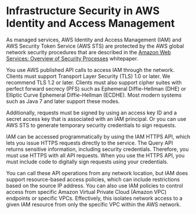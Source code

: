 # Infrastructure Security in AWS Identity and Access Management<a name="infrastructure-security"></a>

As managed services, AWS Identity and Access Management \(IAM\) and AWS Security Token Service \(AWS STS\) are protected by the AWS global network security procedures that are described in the [Amazon Web Services: Overview of Security Processes](https://d0.awsstatic.com/whitepapers/Security/AWS_Security_Whitepaper.pdf) whitepaper\.

You use AWS published API calls to access IAM through the network\. Clients must support Transport Layer Security \(TLS\) 1\.0 or later\. We recommend TLS 1\.2 or later\. Clients must also support cipher suites with perfect forward secrecy \(PFS\) such as Ephemeral Diffie\-Hellman \(DHE\) or Elliptic Curve Ephemeral Diffie\-Hellman \(ECDHE\)\. Most modern systems such as Java 7 and later support these modes\.

Additionally, requests must be signed by using an access key ID and a secret access key that is associated with an IAM principal\. Or you can use AWS STS to generate temporary security credentials to sign requests\.

IAM can be accessed programmatically by using the IAM HTTPS API, which lets you issue HTTPS requests directly to the service\. The Query API returns sensitive information, including security credentials\. Therefore, you must use HTTPS with all API requests\. When you use the HTTPS API, you must include code to digitally sign requests using your credentials\.

You can call these API operations from any network location, but IAM does support resource\-based access policies, which can include restrictions based on the source IP address\. You can also use IAM policies to control access from specific Amazon Virtual Private Cloud \(Amazon VPC\) endpoints or specific VPCs\. Effectively, this isolates network access to a given IAM resource from only the specific VPC within the AWS network\.